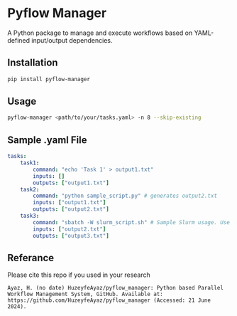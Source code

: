 # Pyflow Manager

A Python package to manage and execute workflows based on YAML-defined input/output dependencies.

## Installation

```bash
pip install pyflow-manager
```

## Usage

```bash
pyflow-manager <path/to/your/tasks.yaml> -n 8 --skip-existing
```

## Sample .yaml File

```yaml
tasks:
    task1:
        command: "echo 'Task 1' > output1.txt"
        inputs: []
        outputs: ["output1.txt"]
    task2:
        command: "python sample_script.py" # generates output2.txt
        inputs: ["output1.txt"]
        outputs: ["output2.txt"]
    task3:
        command: "sbatch -W slurm_script.sh" # Sample Slurm usage. Use -W to wait for the job execution
        inputs: ["output2.txt"]
        outputs: ["output3.txt"]
```

## Referance

Please cite this repo if you used in your research
```
Ayaz, H. (no date) HuzeyfeAyaz/pyflow_manager: Python based Parallel Workflow Management System, GitHub. Available at: https://github.com/HuzeyfeAyaz/pyflow_manager (Accessed: 21 June 2024). 
```